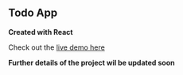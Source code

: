 ## Todo App

**Created with React**

Check out the [live demo here](#)

**Further details of the project wil be updated soon**